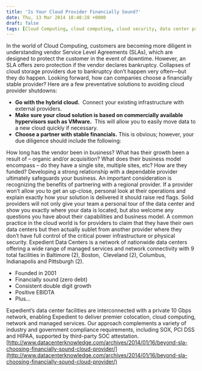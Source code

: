 ```yaml
---
title: 'Is Your Cloud Provider Financially Sound?'
date: Thu, 13 Mar 2014 18:48:28 +0000
draft: false
tags: [Cloud Computing, cloud computing, cloud security, data center provider, John White]
---
```


In the world of Cloud Computing, customers are becoming more diligent in understanding vendor Service Level Agreements (SLAs), which are designed to protect the customer in the event of downtime. However, an SLA offers zero protection if the vendor declares bankruptcy. Collapses of cloud storage providers due to bankruptcy don’t happen very often—but they do happen. Looking forward, how can companies choose a financially stable provider? Here are a few preventative solutions to avoiding cloud provider shutdowns:

*   **Go with the hybrid cloud.**  Connect your existing infrastructure with external providers.
*   **Make sure your cloud solution is based on commercially available hypervisors such as VMware.**  This will allow you to easily move data to a new cloud quickly if necessary.
*   **Choose a partner with stable financials.** This is obvious; however, your due diligence should include the following:

How long has the vendor been in business? What has their growth been a result of – organic and/or acquisition? What does their business model encompass – do they have a single site, multiple sites, etc? How are they funded? Developing a strong relationship with a dependable provider ultimately safeguards your business. An important consideration is recognizing the benefits of partnering with a regional provider. If a provider won’t allow you to get an up-close, personal look at their operations and explain exactly how your solution is delivered it should raise red flags. Solid providers will not only give your team a personal tour of the data center and show you exactly where your data is located, but also welcome any questions you have about their capabilities and business model. A common practice in the cloud world is for providers to claim that they have their own data centers but then actually sublet from another provider where they don’t have full control of the critical power infrastructure or physical security. Expedient Data Centers is a network of nationwide data centers offering a wide range of managed services and network connectivity with 9 total facilities in Baltimore (2), Boston,  Cleveland (2), Columbus, Indianapolis and Pittsburgh (2).

*   Founded in 2001
*   Financially sound (zero debt)
*   Consistent double digit growth
*   Positive EBIDTA
*   Plus…

Expedient’s data center facilities are interconnected with a private 10 Gbps network, enabling Expedient to deliver premier colocation, cloud computing, network and managed services. Our approach complements a variety of industry and government compliance requirements, including SOX, PCI DSS and HIPAA, supported by third-party SOC attestation. [http://www.datacenterknowledge.com/archives/2014/01/16/beyond-sla-choosing-financially-sound-cloud-provider/](http://www.datacenterknowledge.com/archives/2014/01/16/beyond-sla-choosing-financially-sound-cloud-provider/)